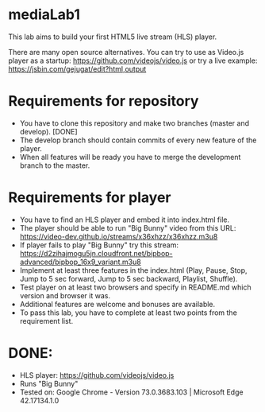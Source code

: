 # mediaLab1

This lab aims to build your first HTML5 live stream (HLS) player.

There are many open source alternatives. You can try to use as Video.js player as a startup: https://github.com/videojs/video.js
or try a live example: https://jsbin.com/gejugat/edit?html,output

# Requirements for repository
  - You have to clone this repository and make two branches (master and develop).				[DONE]
  - The develop branch should contain commits of every new feature of the player. 				
  - When all features will be ready you have to merge the development branch to the master.

# Requirements for player
  - You have to find an HLS player and embed it into index.html file.	
  - The player should be able to run "Big Bunny" video from this URL: https://video-dev.github.io/streams/x36xhzz/x36xhzz.m3u8
  - If player fails to play "Big Bunny" try this stream: https://d2zihajmogu5jn.cloudfront.net/bipbop-advanced/bipbop_16x9_variant.m3u8
  - Implement at least three features in the index.html (Play, Pause, Stop, Jump to 5 sec forward, Jump to 5 sec backward, Playlist, Shuffle).
  - Test player on at least two browsers and specify in README.md which version and browser it was.
  - Additional features are welcome and bonuses are available.
  - To pass this lab, you have to complete at least two points from the requirement list.
  

# DONE:  
 - HLS player: https://github.com/videojs/video.js	
 - Runs "Big Bunny"	
 - Tested on: Google Chrome - Version 73.0.3683.103 | Microsoft Edge 42.17134.1.0
